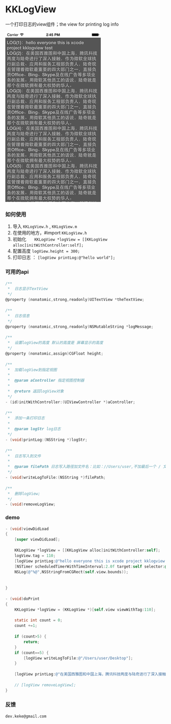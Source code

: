 KKLogView
=========

一个打印日志的view组件；the view for printing log info

![image](logView.png)

### 如何使用
1. 导入 `KKLogView.h` , `KKLogView.m`
2. 在使用的地方，#import `KKLogView.h`
3. 初始化  `    KKLogView *logView = [[KKLogView alloc]initWithController:self];
`
4. 配置高度 `logView.height = 300;`
5. 打印日志 ： `[logView printLog:@"hello world"];
`

### 可用的api

```objective-c
/**
 *  日志显示TextView
 */
@property (nonatomic,strong,readonly)UITextView *theTextView;

/**
 *  日志信息
 */
@property (nonatomic,strong,readonly)NSMutableString *logMessage;

/**
 *  设置logView的高度 默认的高度是 屏幕显示的高度
 */
@property (nonatomic,assign)CGFloat height;

/**
 *  加载logView到指定视图
 *
 *  @param aController 指定视图控制器
 *
 *  @return 返回logView对象
 */
- (id)initWithController:(UIViewController *)aController;

/**
 *  添加一条打印日志
 *
 *  @param logStr log日志
 */
- (void)printLog:(NSString *)logStr;

/**
 *  日志写入到文件
 *
 *  @param filePath 日志写入路径加文件名：比如：//Users/user,不加最后一个 / 文件名也不加，默认是 日期加.txt 例如：2014_04_19-14_25_49.txt
 */
- (void)writeLogToFile:(NSString *)filePath;

/**
 *  删除logView;
 */
- (void)removeLogView;

```

### demo

```objective-c
- (void)viewDidLoad
{
    [super viewDidLoad];
    
    KKLogView *logView = [[KKLogView alloc]initWithController:self];
    logView.tag = 110;
    [logView printLog:@"hello everyone this is xcode project kklogview test"];
    [NSTimer scheduledTimerWithTimeInterval:2.0f target:self selector:@selector(doPrint) userInfo:nil repeats:YES];
    NSLog(@"%@",NSStringFromCGRect(self.view.bounds));
    
    
}

- (void)doPrint
{
    KKLogView *logView = (KKLogView *)[self.view viewWithTag:110];

    static int count = 0;
    count +=1;
    
    if (count>5) {
        return;
    }
    if (count==5) {
        [logView writeLogToFile:@"/Users/user/Desktop"];
    }
    
    [logView printLog:@"在美国西雅图和中国上海，腾讯科技两度与陆奇进行了深入接触，作为微软全球执行副总裁、应用和服务工程部负责人，陆奇现在管理着微软最重要的四大部门之一，直接负责Office、Bing、Skype及在线广告等多项业务的发展。用微软其他员工的话说，陆奇就是那个在微软拥有最大权势的华人。"];
    
    // [logView removeLogView];
}

```

### 反馈

`dev.keke@gmail.com`



